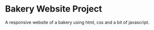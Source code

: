 
# Bakery Website Project

A responsive website of a bakery using html, css and a bit of javascript. 
